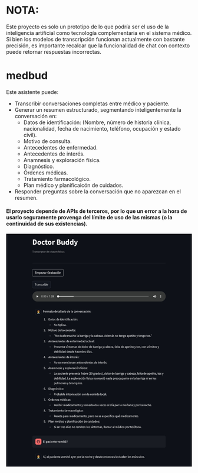 # NOTA:
Este proyecto es solo un prototipo de lo que podría ser el uso de la inteligencia artificial como tecnología complementaria en el sistema médico. Si bien los modelos de transcripción funcionan actualmente con bastante precisión, es importante recalcar que la funcionalidad de chat con contexto puede retornar respuestas incorrectas.

# medbud
Este asistente puede:
- Transcribir conversaciones completas entre médico y paciente.
- Generar un resumen estructurado, segmentando inteligentemente la conversación en:
    - Datos de identificación:
      (Nombre, número de historia clínica, nacionalidad, fecha de nacimiento, teléfono, ocupación y estado civil).
    - Motivo de consulta.
    - Antecedentes de enfermedad.
    - Antecedentes de interés.
    - Anamnesis y exploración física.
    - Diagnóstico.
    - Órdenes médicas.
    - Tratamiento farmacológico.
    - Plan médico y planificaicón de cuidados.
- Responder preguntas sobre la conversación que no aparezcan en el resumen.

#### El proyecto depende de APIs de terceros, por lo que un error a la hora de usarlo seguramente provenga del límite de uso de las mismas (o la continuidad de sus existencias). 

![Demo](https://github.com/frncscp/medbud/blob/master/demo.jpg)
